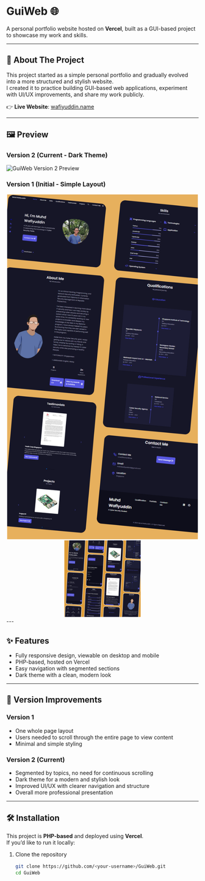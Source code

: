 <a name="readme-top"></a>

# GuiWeb 🌐  

A personal portfolio website hosted on **Vercel**, built as a GUI-based project to showcase my work and skills.  

---

## 🚀 About The Project  

This project started as a simple personal portfolio and gradually evolved into a more structured and stylish website.  
I created it to practice building GUI-based web applications, experiment with UI/UX improvements, and share my work publicly.  

👉 **Live Website**: [wafiyuddin.name](https://wafiyuddin.name)  

---

## 🖼️ Preview  

### Version 2 (Current - Dark Theme)  
![GuiWeb Version 2 Preview](https://via.placeholder.com/1000x500.png?text=Website+Preview+-+Version+2)  

### Version 1 (Initial - Simple Layout)  

<div align="center">
  <img src="https://github.com/WarriorWiras/GuiWeb/blob/main/Version%201/Website-Demo-Images/Desktop_Dark_Mode.png" alt="GuiWeb Version 1 Preview (Desktop)" width="500"/>
  <img src="https://github.com/WarriorWiras/GuiWeb/blob/main/Version%201/Website-Demo-Images/Mobile_Dark_Mode.png" alt="GuiWeb Version 1 Preview (Mobile)" width="200"/>
</div>
---

## ✨ Features  

- Fully responsive design, viewable on desktop and mobile  
- PHP-based, hosted on Vercel  
- Easy navigation with segmented sections  
- Dark theme with a clean, modern look  

---

## 🔄 Version Improvements  

### Version 1  
- One whole page layout  
- Users needed to scroll through the entire page to view content  
- Minimal and simple styling  

### Version 2 (Current)  
- Segmented by topics, no need for continuous scrolling  
- Dark theme for a modern and stylish look  
- Improved UI/UX with clearer navigation and structure  
- Overall more professional presentation  

---

## 🛠️ Installation  

This project is **PHP-based** and deployed using **Vercel**.  
If you’d like to run it locally:  

1. Clone the repository  
   ```bash
   git clone https://github.com/<your-username>/GuiWeb.git
   cd GuiWeb
